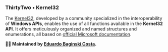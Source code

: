 [url_author]: https://github.com/eduardobaginskicosta
[url_docs]: https://learn.microsoft.com/en-us/windows/console/console-reference
[url_repo]: https://github.com/thirtytwointerops/kernel32

<!-- ======= -->

### ThirtyTwo • Kernel32

The [Kernel32][url_repo], developed by a community specialized in the interoperability of **Windows APIs**, enables the use of all functions available in the **Kernel32 API**. It offers meticulously organized and named structures and enumerations, all based on [official Microsoft documentation][url_docs].

**🧑‍💻 Maintained by [Eduardo Baginski Costa][url_author].**
